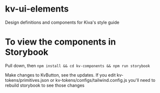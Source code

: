 # kv-ui-elements
Design definitions and components for Kiva's style guide

# To view the components in Storybook
Pull down, then 
```npm install && cd kv-components && npm run storybook```

Make changes to KvButton, see the updates. If you edit kv-tokens/primitives.json or kv-tokens/configs/tailwind.config.js you'll need to rebuild storybook to see those changes
